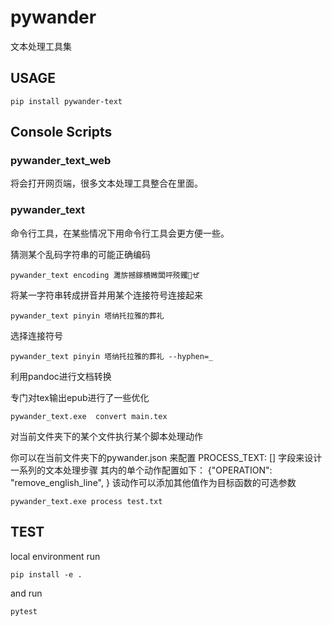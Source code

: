 # pywander
文本处理工具集

## USAGE
```
pip install pywander-text
```


## Console Scripts
### pywander_text_web
将会打开网页端，很多文本处理工具整合在里面。


### pywander_text
命令行工具，在某些情况下用命令行工具会更方便一些。

猜测某个乱码字符串的可能正确编码
```text
pywander_text encoding 濉旂撼鎵樻媺闆呯殑钁ぜ
```

将某一字符串转成拼音并用某个连接符号连接起来
```text
pywander_text pinyin 塔纳托拉雅的葬礼
```
选择连接符号
```text
pywander_text pinyin 塔纳托拉雅的葬礼 --hyphen=_
```

利用pandoc进行文档转换

专门对tex输出epub进行了一些优化

```text
pywander_text.exe  convert main.tex
```


对当前文件夹下的某个文件执行某个脚本处理动作
    
你可以在当前文件夹下的pywander.json
来配置 PROCESS_TEXT: [] 字段来设计一系列的文本处理步骤
其内的单个动作配置如下：
{"OPERATION": "remove_english_line",
}
该动作可以添加其他值作为目标函数的可选参数

```text
pywander_text.exe process test.txt
```



## TEST
local environment run 
```
pip install -e .
```
and run 

```
pytest
```
